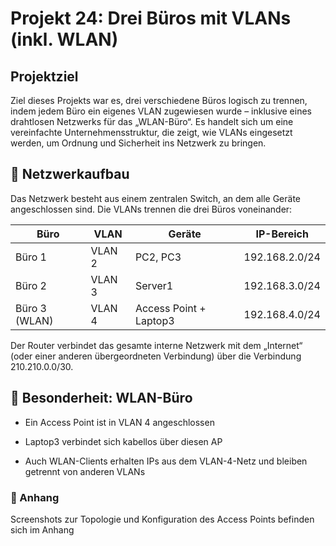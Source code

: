 # Projekt 24: Drei Büros mit VLANs (inkl. WLAN)

## Projektziel
Ziel dieses Projekts war es, drei verschiedene Büros logisch zu trennen, indem jedem Büro ein eigenes VLAN zugewiesen wurde – inklusive eines drahtlosen Netzwerks für das „WLAN-Büro“. Es handelt sich um eine vereinfachte Unternehmensstruktur, die zeigt, wie VLANs eingesetzt werden, um Ordnung und Sicherheit ins Netzwerk zu bringen.

## 🧱 Netzwerkaufbau
Das Netzwerk besteht aus einem zentralen Switch, an dem alle Geräte angeschlossen sind. Die VLANs trennen die drei Büros voneinander:

| Büro          | VLAN   | Geräte                 | IP-Bereich     |
| ------------- | ------ | ---------------------- | -------------- |
| Büro 1        | VLAN 2 | PC2, PC3               | 192.168.2.0/24 |
| Büro 2        | VLAN 3 | Server1                | 192.168.3.0/24 |
| Büro 3 (WLAN) | VLAN 4 | Access Point + Laptop3 | 192.168.4.0/24 |


Der Router verbindet das gesamte interne Netzwerk mit dem „Internet“ (oder einer anderen übergeordneten Verbindung) über die Verbindung 210.210.0.0/30.

## 📶 Besonderheit: WLAN-Büro
- Ein Access Point ist in VLAN 4 angeschlossen

- Laptop3 verbindet sich kabellos über diesen AP

- Auch WLAN-Clients erhalten IPs aus dem VLAN-4-Netz und bleiben getrennt von anderen VLANs

### 📎 Anhang
Screenshots zur Topologie und Konfiguration des Access Points befinden sich im Anhang
